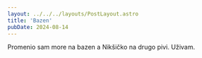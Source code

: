 ```yaml
---
layout: ../../../layouts/PostLayout.astro
title: 'Bazen'
pubDate: 2024-08-14
---
```


Promenio sam more na bazen a Nikšičko na drugo pivi. Uživam.
